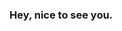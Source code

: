 ### Hey, nice to see you.

<!--
**Puzino/Puzino** is a ✨ _special_ ✨ repository because its `README.md` (this file) appears on your GitHub profile.

Here are some ideas to get you started:
My tools: Django, Python
- 🔭 I’m currently working on ...
- 🌱 I’m currently learning ...
- 👯 I’m looking to collaborate on ...
- 🤔 I’m looking for help with ...
- 💬 Ask me about ...
- 📫 How to reach me: ...
- 😄 Pronouns: ...
- ⚡ Fun fact: ...
-->
